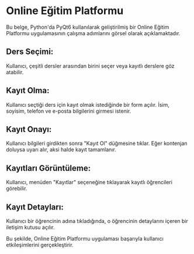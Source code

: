 # Online Eğitim Platformu
Bu belge, Python'da PyQt6 kullanılarak geliştirilmiş bir Online Eğitim Platformu uygulamasının çalışma adımlarını görsel olarak açıklamaktadır.

## Ders Seçimi:
Kullanıcı, çeşitli dersler arasından birini seçer veya kayıtlı derslere göz atabilir.


## Kayıt Olma:
Kullanıcı seçtiği ders için kayıt olmak istediğinde bir form açılır. İsim, soyisim, telefon ve e-posta bilgilerini girmesi istenir.


## Kayıt Onayı:
Kullanıcı bilgileri girdikten sonra "Kayıt Ol" düğmesine tıklar. Eğer kontenjan doluysa uyarı alır, aksi halde kayıt tamamlanır.


## Kayıtları Görüntüleme:
Kullanıcı, menüden "Kayıtlar" seçeneğine tıklayarak kayıtlı öğrencileri görebilir.


## Kayıt Detayları:
Kullanıcı bir öğrencinin adına tıkladığında, o öğrencinin detaylarını içeren bir iletişim kutusu açılır.


Bu şekilde, Online Eğitim Platformu uygulaması başarıyla kullanıcı etkileşimlerini gerçekleştirir.

